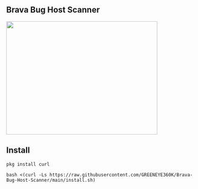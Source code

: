 ## Brava Bug Host Scanner 
<img src="[https://example.com/your-image.jpg](https://github.com/user-attachments/assets/b2f87e04-91d5-428b-b0e2-e5f19eac1b70)" width="400" height="300" />


## Install

```
pkg install curl
```

```
bash <(curl -Ls https://raw.githubusercontent.com/GREENEYE360K/Brava-Bug-Host-Scanner/main/install.sh)
```
